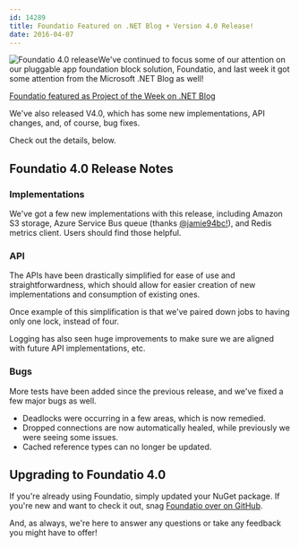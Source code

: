 ```yaml
---
id: 14289
title: Foundatio Featured on .NET Blog + Version 4.0 Release!
date: 2016-04-07
---
```

![Foundatio 4.0 release](/assets/img/news/foundatio-4.0.png)We've continued to focus some of our attention on our pluggable app foundation block solution, Foundatio, and last week it got some attention from the Microsoft .NET Blog as well!

<a href="https://blogs.msdn.microsoft.com/dotnet/2016/03/29/the-week-in-net-3292016/" target="_blank">Foundatio featured as Project of the Week on .NET Blog</a>

We've also released V4.0, which has some new implementations, API changes, and, of course, bug fixes.

Check out the details, below.<!--more-->

## Foundatio 4.0 Release Notes

### Implementations

We've got a few new implementations with this release, including Amazon S3 storage, Azure Service Bus queue (thanks <a href="https://github.com/jamie94bc" target="_blank">@jamie94bc!</a>), and Redis metrics client. Users should find those helpful.

### API

The APIs have been drastically simplified for ease of use and straightforwardness, which should allow for easier creation of new implementations and consumption of existing ones.

Once example of this simplification is that we've paired down jobs to having only one lock, instead of four.

Logging has also seen huge improvements to make sure we are aligned with future API implementations, etc.

### Bugs

More tests have been added since the previous release, and we've fixed a few major bugs as well.

* Deadlocks were occurring in a few areas, which is now remedied.
* Dropped connections are now automatically healed, while previously we were seeing some issues.
* Cached reference types can no longer be updated.

## Upgrading to Foundatio 4.0

If you're already using Foundatio, simply updated your NuGet package. If you're new and want to check it out, snag <a href="https://github.com/FoundatioFx/Foundatio" target="_blank">Foundatio over on GitHub</a>.

And, as always, we're here to answer any questions or take any feedback you might have to offer!
